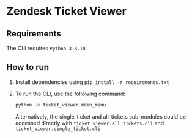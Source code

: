 # Zendesk Ticket Viewer

## Requirements

The CLI requires `Python 3.8.10`.

## How to run

1. Install dependencies using `pip install -r requirements.txt`

2. To run the CLI, use the following command:

   ```sh
   python -m ticket_viewer.main_menu
   ```

   Alternatively, the single_ticket and all_tickets sub-modules could be accessed directly
   with `ticket_viewer.all_tickets.cli` and `ticket_viewer.single_ticket.cli`
